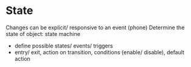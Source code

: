 # State

Changes can be explicit/ responsive to an event (phone)
Determine the state of object: state machine 

- define possible states/ events/ triggers
- entry/ exit, action on transition, conditions (enable/ disable), default action
